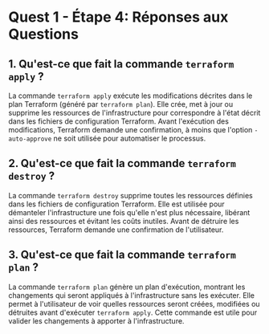 # Quest 1 - Étape 4: Réponses aux Questions

## 1. Qu'est-ce que fait la commande `terraform apply` ?

La commande `terraform apply` exécute les modifications décrites dans le plan Terraform (généré par `terraform plan`). Elle crée, met à jour ou supprime les ressources de l'infrastructure pour correspondre à l'état décrit dans les fichiers de configuration Terraform. Avant l'exécution des modifications, Terraform demande une confirmation, à moins que l'option `-auto-approve` ne soit utilisée pour automatiser le processus.

## 2. Qu'est-ce que fait la commande `terraform destroy` ?

La commande `terraform destroy` supprime toutes les ressources définies dans les fichiers de configuration Terraform. Elle est utilisée pour démanteler l'infrastructure une fois qu'elle n'est plus nécessaire, libérant ainsi des ressources et évitant les coûts inutiles. Avant de détruire les ressources, Terraform demande une confirmation de l'utilisateur.

## 3. Qu'est-ce que fait la commande `terraform plan` ?

La commande `terraform plan` génère un plan d'exécution, montrant les changements qui seront appliqués à l'infrastructure sans les exécuter. Elle permet à l'utilisateur de voir quelles ressources seront créées, modifiées ou détruites avant d'exécuter `terraform apply`. Cette commande est utile pour valider les changements à apporter à l'infrastructure.
